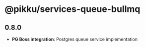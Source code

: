 # @pikku/services-queue-bullmq

## 0.8.0

- **PG Boss integration**: Postgres queue service implementation